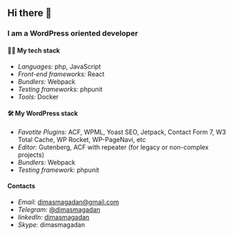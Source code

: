 ## Hi there 👋
### I am a WordPress oriented developer

#### 👨‍💻 My tech stack

* *Languages:* php, JavaScript
* *Front-end frameworks:* React
* *Bundlers:* Webpack
* *Testing frameworks:* phpunit
* *Tools:* Docker

#### 🛠 My WordPress stack

* *Favotite Plugins:* ACF, WPML, Yoast SEO, Jetpack, Contact Form 7, W3 Total Cache, WP Rocket, WP-PageNavi, etc
* *Editor:* Gutenberg, ACF with repeater (for legacy or non-complex projects)
* *Bundlers:* Webpack
* *Testing framework:* phpunit

#### Contacts
* *Email:* [dimasmagadan@gmail.com](mailto:dimasmagadan+github@gmail.com)
* *Telegram:* [@dimasmagadan](https://t.me/dimasmagadan)
* *linkedIn:* [dimasmagadan](https://www.linkedin.com/in/ddyakonov/)
* *Skype:* dimasmagadan

<!--
**Dimasmagadan/Dimasmagadan** is a ✨ _special_ ✨ repository because its `README.md` (this file) appears on your GitHub profile.

Here are some ideas to get you started:

- 🔭 I’m currently working on ...
- 🌱 I’m currently learning ...
- 👯 I’m looking to collaborate on ...
- 🤔 I’m looking for help with ...
- 💬 Ask me about ...
- 📫 How to reach me: ...
- 😄 Pronouns: ...
- ⚡ Fun fact: ...
-->
